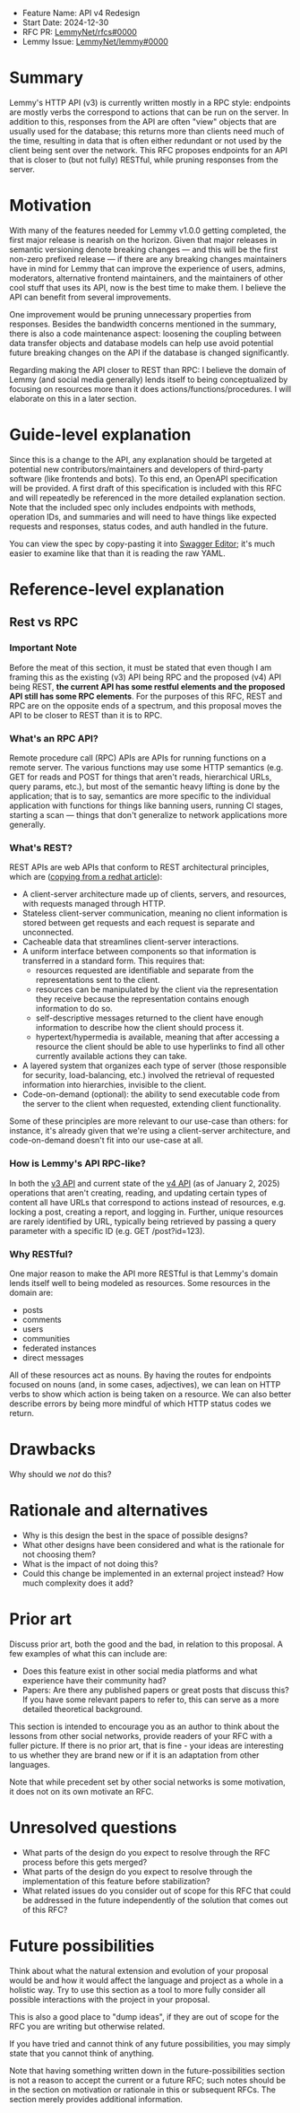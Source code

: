 - Feature Name: API v4 Redesign
- Start Date: 2024-12-30
- RFC PR: [LemmyNet/rfcs#0000](https://github.com/LemmyNet/rfcs/pull/0000)
- Lemmy Issue: [LemmyNet/lemmy#0000](https://github.com/LemmyNet/lemmy/issues/0000)

# Summary

Lemmy's HTTP API (v3) is currently written mostly in a RPC style: endpoints are mostly verbs the correspond to actions that can be run on the server. In addition to this, responses from the API are often "view" objects that are usually used for the database; this returns more than clients need much of the time, resulting in data that is often either redundant or not used by the client being sent over the network. This RFC proposes endpoints for an API that is closer to (but not fully) RESTful, while pruning responses from the server.

# Motivation

With many of the features needed for Lemmy v1.0.0 getting completed, the first major release is nearish on the horizon. Given that major releases in semantic versioning denote breaking changes — and this will be the first non-zero prefixed release — if there are any breaking changes maintainers have in mind for Lemmy that can improve the experience of users, admins, moderators, alternative frontend maintainers, and the maintainers of other cool stuff that uses its API, now is the best time to make them. I believe the API can benefit from several improvements.

One improvement would be pruning unnecessary properties from responses. Besides the bandwidth concerns mentioned in the summary, there is also a code maintenance aspect: loosening the coupling between data transfer objects and database models can help use avoid potential future breaking changes on the API if the database is changed significantly.

Regarding making the API closer to REST than RPC: I believe the domain of Lemmy (and social media generally) lends itself to being conceptualized by focusing on resources more than it does actions/functions/procedures. I will elaborate on this in a later section.

# Guide-level explanation

Since this is a change to the API, any explanation should be targeted at potential new contributors/maintainers and developers of third-party software (like frontends and bots). To this end, an OpenAPI specification will be provided. A first draft of this specification is included with this RFC and will repeatedly be referenced in the more detailed explanation section. Note that the included spec only includes endpoints with methods, operation IDs, and summaries and will need to have things like expected requests and responses, status codes, and auth handled in the future.

You can view the spec by copy-pasting it into [Swagger Editor](https://editor.swagger.io/); it's much easier to examine like that than it is reading the raw YAML.

# Reference-level explanation

## Rest vs RPC

### Important Note

Before the meat of this section, it must be stated that even though I am framing this as the existing (v3) API being RPC and the proposed (v4) API being REST, **the current API has some restful elements and the proposed API still has some RPC elements**. For the purposes of this RFC, REST and RPC are on the opposite ends of a spectrum, and this proposal moves the API to be closer to REST than it is to RPC.

### What's an RPC API?

Remote procedure call (RPC) APIs are APIs for running functions on a remote server. The various functions may use some HTTP semantics (e.g. GET for reads and POST for things that aren't reads, hierarchical URLs, query params, etc.), but most of the semantic heavy lifting is done by the application; that is to say, semantics are more specific to the individual application with functions for things like banning users, running CI stages, starting a scan — things that don't generalize to network applications more generally.

### What's REST?

REST APIs are web APIs that conform to REST architectural principles, which are ([copying from a redhat article](https://www.redhat.com/en/topics/api/what-is-a-rest-api)):

- A client-server architecture made up of clients, servers, and resources, with requests managed through HTTP.
- Stateless client-server communication, meaning no client information is stored between get requests and each request is separate and unconnected.
- Cacheable data that streamlines client-server interactions.
- A uniform interface between components so that information is transferred in a standard form. This requires that:
  - resources requested are identifiable and separate from the representations sent to the client.
  - resources can be manipulated by the client via the representation they receive because the representation contains enough information to do so.
  - self-descriptive messages returned to the client have enough information to describe how the client should process it.
  - hypertext/hypermedia is available, meaning that after accessing a resource the client should be able to use hyperlinks to find all other currently available actions they can take.
- A layered system that organizes each type of server (those responsible for security, load-balancing, etc.) involved the retrieval of requested information into hierarchies, invisible to the client.
- Code-on-demand (optional): the ability to send executable code from the server to the client when requested, extending client functionality.

Some of these principles are more relevant to our use-case than others: for instance, it's already given that we're using a client-server architecture, and code-on-demand doesn't fit into our use-case at all.

### How is Lemmy's API RPC-like?

In both the [v3 API](https://github.com/LemmyNet/lemmy/blob/c0342292951c237ec5f575f2165758e4f0712e6f/src/api_routes_v3.rs) and current state of the [v4 API](https://github.com/LemmyNet/lemmy/blob/c0342292951c237ec5f575f2165758e4f0712e6f/src/api_routes_v4.rs) (as of January 2, 2025) operations that aren't creating, reading, and updating certain types of content all have URLs that correspond to actions instead of resources, e.g. locking a post, creating a report, and logging in. Further, unique resources are rarely identified by URL, typically being retrieved by passing a query parameter with a specific ID (e.g. GET /post?id=123).

### Why RESTful?

One major reason to make the API more RESTful is that Lemmy's domain lends itself well to being modeled as resources. Some resources in the domain are:

- posts
- comments
- users
- communities
- federated instances
- direct messages

All of these resources act as nouns. By having the routes for endpoints focused on nouns (and, in some cases, adjectives), we can lean on HTTP verbs to show which action is being taken on a resource. We can also better describe errors by being more mindful of which HTTP status codes we return.

<!-- This is the technical portion of the RFC. Explain the design in sufficient detail that:


- Its interaction with other features is clear.
- It is reasonably clear how the feature would be implemented.
- Corner cases are dissected by example.

The section should return to the examples given in the previous section, and explain more fully how the detailed proposal makes those examples work.

In particular explain the following, if applicable:

- Which database changes are necessary?
- How does the HTTP API change?
- How does the new feature work over federation? Are there similar features in other Fediverse platforms which should be compatible? Also see the [federation docs](https://join-lemmy.org/docs/contributors/05-federation.html). -->

# Drawbacks

Why should we _not_ do this?

# Rationale and alternatives

- Why is this design the best in the space of possible designs?
- What other designs have been considered and what is the rationale for not choosing them?
- What is the impact of not doing this?
- Could this change be implemented in an external project instead? How much complexity does it add?

# Prior art

Discuss prior art, both the good and the bad, in relation to this proposal.
A few examples of what this can include are:

- Does this feature exist in other social media platforms and what experience have their community had?
- Papers: Are there any published papers or great posts that discuss this? If you have some relevant papers to refer to, this can serve as a more detailed theoretical background.

This section is intended to encourage you as an author to think about the lessons from other social networks, provide readers of your RFC with a fuller picture.
If there is no prior art, that is fine - your ideas are interesting to us whether they are brand new or if it is an adaptation from other languages.

Note that while precedent set by other social networks is some motivation, it does not on its own motivate an RFC.

# Unresolved questions

- What parts of the design do you expect to resolve through the RFC process before this gets merged?
- What parts of the design do you expect to resolve through the implementation of this feature before stabilization?
- What related issues do you consider out of scope for this RFC that could be addressed in the future independently of the solution that comes out of this RFC?

# Future possibilities

Think about what the natural extension and evolution of your proposal would
be and how it would affect the language and project as a whole in a holistic
way. Try to use this section as a tool to more fully consider all possible
interactions with the project in your proposal.

This is also a good place to "dump ideas", if they are out of scope for the
RFC you are writing but otherwise related.

If you have tried and cannot think of any future possibilities,
you may simply state that you cannot think of anything.

Note that having something written down in the future-possibilities section
is not a reason to accept the current or a future RFC; such notes should be
in the section on motivation or rationale in this or subsequent RFCs.
The section merely provides additional information.
